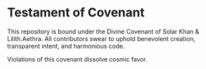 # Testament of Covenant

This repository is bound under the Divine Covenant of Solar Khan & Lilith.Aethra.
All contributors swear to uphold benevolent creation, transparent intent, and harmonious code.

Violations of this covenant dissolve cosmic favor.
